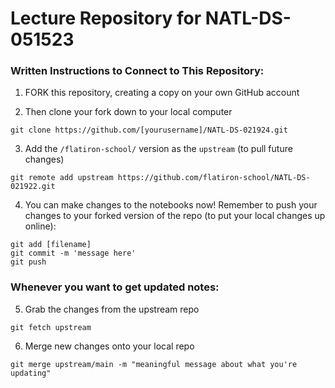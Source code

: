 # Lecture Repository for NATL-DS-051523


### Written Instructions to Connect to This Repository:

1. FORK this repository, creating a copy on your own GitHub account

2. Then clone your fork down to your local computer
```
git clone https://github.com/[yourusername]/NATL-DS-021924.git
```

3. Add the `/flatiron-school/` version as the `upstream` (to pull future changes)
```
git remote add upstream https://github.com/flatiron-school/NATL-DS-021922.git
```

4. You can make changes to the notebooks now! Remember to push your changes to your forked version of the repo (to put your local changes up online):
```
git add [filename]
git commit -m 'message here'
git push
```

### Whenever you want to get updated notes:

5. Grab the changes from the upstream repo
```
git fetch upstream
```

6. Merge new changes onto your local repo
```
git merge upstream/main -m "meaningful message about what you're updating"
